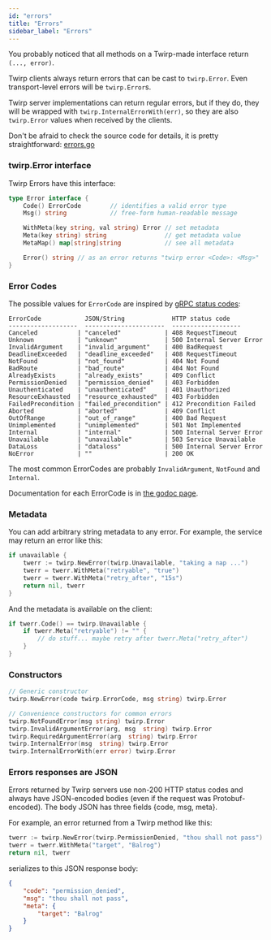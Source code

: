 ```yaml
---
id: "errors"
title: "Errors"
sidebar_label: "Errors"
---
```


You probably noticed that all methods on a Twirp-made interface return `(...,
error)`.

Twirp clients always return errors that can be cast to `twirp.Error`. Even
transport-level errors will be `twirp.Error`s.

Twirp server implementations can return regular errors, but if they do, they
will be wrapped with `twirp.InternalErrorWith(err)`, so they are also
`twirp.Error` values when received by the clients.

Don't be afraid to check the source code for details, it is pretty
straightforward: [errors.go](https://github.com/twitchtv/twirp/blob/master/errors.go)

### twirp.Error interface

Twirp Errors have this interface:
```go
type Error interface {
    Code() ErrorCode        // identifies a valid error type
    Msg() string            // free-form human-readable message

    WithMeta(key string, val string) Error // set metadata
    Meta(key string) string                // get metadata value
    MetaMap() map[string]string            // see all metadata

    Error() string // as an error returns "twirp error <Code>: <Msg>"
}
```

### Error Codes

The possible values for `ErrorCode` are inspired by
[gRPC status codes](https://godoc.org/google.golang.org/grpc/codes):

```
ErrorCode            JSON/String             HTTP status code
-------------------  ----------------------  -------------------
Canceled           | "canceled"            | 408 RequestTimeout
Unknown            | "unknown"             | 500 Internal Server Error
InvalidArgument    | "invalid_argument"    | 400 BadRequest
DeadlineExceeded   | "deadline_exceeded"   | 408 RequestTimeout
NotFound           | "not_found"           | 404 Not Found
BadRoute           | "bad_route"           | 404 Not Found
AlreadyExists      | "already_exists"      | 409 Conflict
PermissionDenied   | "permission_denied"   | 403 Forbidden
Unauthenticated    | "unauthenticated"     | 401 Unauthorized
ResourceExhausted  | "resource_exhausted"  | 403 Forbidden
FailedPrecondition | "failed_precondition" | 412 Precondition Failed
Aborted            | "aborted"             | 409 Conflict
OutOfRange         | "out_of_range"        | 400 Bad Request
Unimplemented      | "unimplemented"       | 501 Not Implemented
Internal           | "internal"            | 500 Internal Server Error
Unavailable        | "unavailable"         | 503 Service Unavailable
DataLoss           | "dataloss"            | 500 Internal Server Error
NoError            | ""                    | 200 OK
```

The most common ErrorCodes are probably `InvalidArgument`, `NotFound` and `Internal`.

Documentation for each ErrorCode is in [the godoc page](https://godoc.org/github.com/twitchtv/twirp#ErrorCode).

### Metadata

You can add arbitrary string metadata to any error. For example, the service may return an error like this:

```go
if unavailable {
    twerr := twirp.NewError(twirp.Unavailable, "taking a nap ...")
    twerr = twerr.WithMeta("retryable", "true")
    twerr = twerr.WithMeta("retry_after", "15s")
    return nil, twerr
}
```

And the metadata is available on the client:

```go
if twerr.Code() == twirp.Unavailable {
    if twerr.Meta("retryable") != "" {
        // do stuff... maybe retry after twerr.Meta("retry_after")
    }
}
```

### Constructors

```go
// Generic constructor
twirp.NewError(code twirp.ErrorCode, msg string) twirp.Error

// Convenience constructors for common errors
twirp.NotFoundError(msg string) twirp.Error
twirp.InvalidArgumentError(arg, msg  string) twirp.Error
twirp.RequiredArgumentError(arg  string) twirp.Error
twirp.InternalError(msg  string) twirp.Error
twirp.InternalErrorWith(err error) twirp.Error
```

### Errors responses are JSON

Errors returned by Twirp servers use non-200 HTTP status codes and always have
JSON-encoded bodies (even if the request was Protobuf-encoded). The body JSON
has three fields {code, msg, meta}.

For example, an error returned from a Twirp method like this:

```go
twerr := twirp.NewError(twirp.PermissionDenied, "thou shall not pass")
twerr = twerr.WithMeta("target", "Balrog")
return nil, twerr
```

serializes to this JSON response body:

```json
{
    "code": "permission_denied",
    "msg": "thou shall not pass",
    "meta": {
        "target": "Balrog"
    }
}
```

